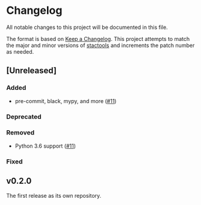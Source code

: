 # Changelog

All notable changes to this project will be documented in this file.

The format is based on [Keep a Changelog](https://keepachangelog.com/en/1.0.0/). This project attempts to match the major and minor versions of [stactools](https://github.com/stac-utils/stactools) and increments the patch number as needed.

## [Unreleased]

### Added

- pre-commit, black, mypy, and more ([#11](https://github.com/stactools-packages/threedep/pull/11))

### Deprecated

### Removed

- Python 3.6 support ([#11](https://github.com/stactools-packages/threedep/pull/11)) 

### Fixed

## v0.2.0

The first release as its own repository.
